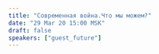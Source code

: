 ```yaml
---
title: "Современная война.Что мы можем?"
date: "29 Mar 20 15:00 MSK"
draft: false
speakers: ["guest_future"]
---
```

